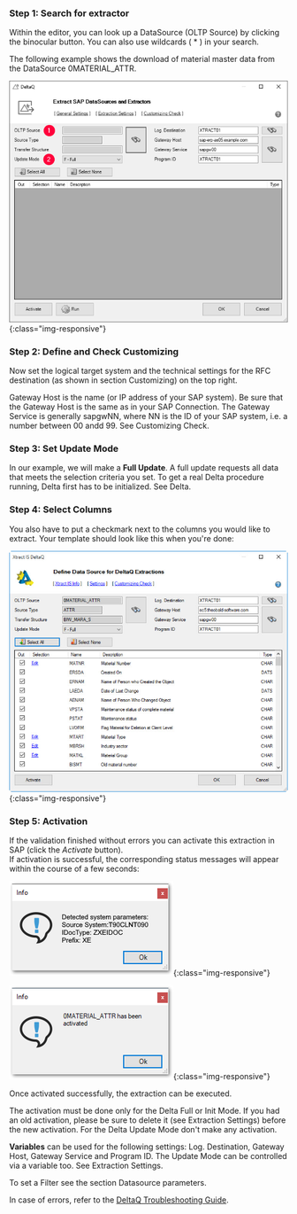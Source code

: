 ### Step 1: Search for extractor

Within the editor, you can look up a DataSource (OLTP Source) by clicking the binocular button. You can also use wildcards ( * ) in your search.

The following example shows the download of material master data from the DataSource 0MATERIAL_ATTR.

![search-ds-mat-attr](/img/content/search-ds-mat-attr.png){:class="img-responsive"}

### Step 2: Define and Check Customizing 

Now set the logical target system and the technical settings for the RFC destination (as shown in section Customizing) on the top right.

Gateway Host is the name (or IP address of your SAP system). Be sure that the Gateway Host is the same as in your SAP Connection.
The Gateway Service is generally sapgwNN, where NN is the ID of your SAP system, i.e. a number between 00 andd 99.
See Customizing Check.
  
### Step 3: Set Update Mode

In our example, we will make a **Full Update**. A full update requests all data that meets the selection criteria you set.
To get a real Delta procedure running, Delta first has to be initialized. See Delta.

### Step 4: Select Columns

You also have to put a checkmark next to the columns you would like to extract. Your template should look like this when you're done:

![Deltaq-Define-Data-Source-Filled](/img/content/Deltaq-Define-Data-Source-Filled.png){:class="img-responsive"}

### Step 5: Activation

If the validation finished without errors you can activate this extraction in SAP (click the *Activate* button).<br> 
If activation is successful, the corresponding status messages will appear within the course of a few seconds:

![Deltaq-System-Parameters-Info](/img/content/Deltaq-System-Parameters-Info.png){:class="img-responsive"}

![Deltaq-Generation-Successfull-Info](/img/content/Deltaq-Generation-Successfull-Info.png){:class="img-responsive"}

Once activated successfully, the extraction can be executed. 

The activation must be done only for the Delta Full or Init Mode.
If you had an old activation, please be sure to delete it (see Extraction Settings) before the new activation.
For the Delta Update Mode don't make any activation. 

**Variables** can be used for the following settings: Log. Destination, Gateway Host, Gateway Service and Program ID. 
The Update Mode can be controlled via a variable too. See Extraction Settings. 

To set a Filter see the section Datasource parameters.

 
In case of errors, refer to the [DeltaQ Troubleshooting Guide](https://kb.theobald-software.com/troubleshooting/deltaq-troubleshooting-guide). 

